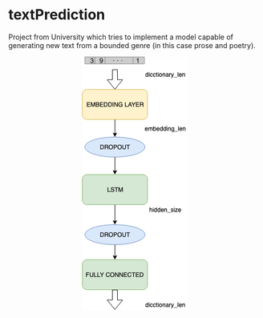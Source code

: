 # textPrediction

Project from University which tries to implement a model capable of generating new text from a bounded genre (in this case prose and poetry).

<p align="center">
  <img src="model.png">
</p>

